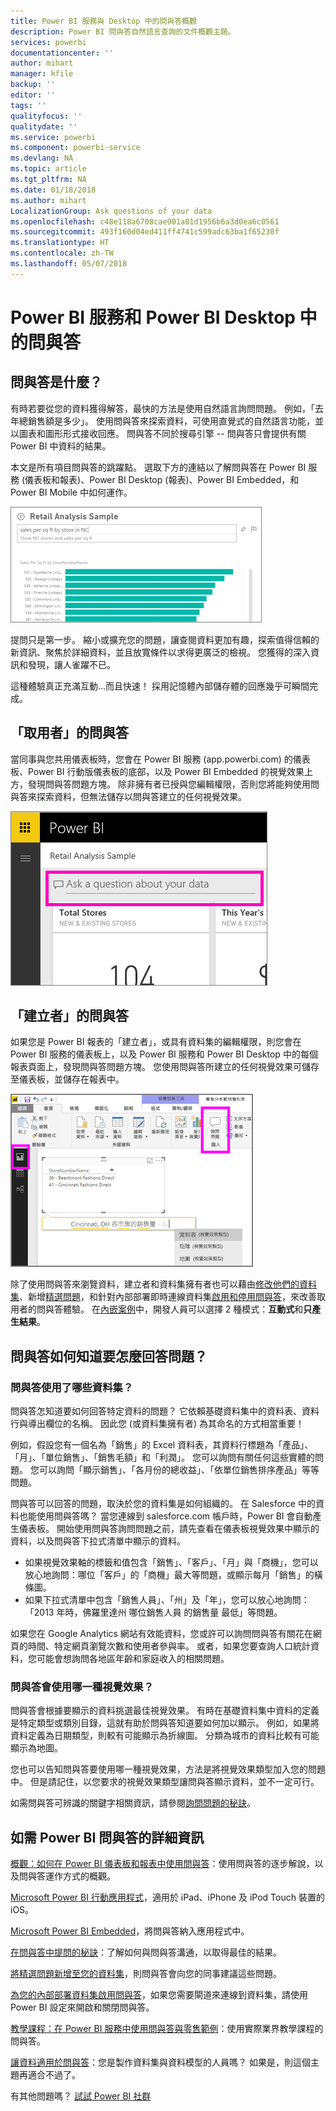 ```yaml
---
title: Power BI 服務與 Desktop 中的問與答概觀
description: Power BI 問與答自然語言查詢的文件概觀主題。
services: powerbi
documentationcenter: ''
author: mihart
manager: kfile
backup: ''
editor: ''
tags: ''
qualityfocus: ''
qualitydate: ''
ms.service: powerbi
ms.component: powerbi-service
ms.devlang: NA
ms.topic: article
ms.tgt_pltfrm: NA
ms.date: 01/18/2018
ms.author: mihart
LocalizationGroup: Ask questions of your data
ms.openlocfilehash: c48e118a6708cae901a01d1956b6a3d0ea6c0561
ms.sourcegitcommit: 493f160d04ed411ff4741c599adc63ba1f65230f
ms.translationtype: HT
ms.contentlocale: zh-TW
ms.lasthandoff: 05/07/2018
---
```

# <a name="qa-in-power-bi-service-and-power-bi-desktop"></a>Power BI 服務和 Power BI Desktop 中的問與答
## <a name="what-is-qa"></a>問與答是什麼？
有時若要從您的資料獲得解答，最快的方法是使用自然語言詢問問題。 例如，「去年總銷售額是多少」。  使用問與答來探索資料，可使用直覺式的自然語言功能，並以圖表和圖形形式接收回應。 問與答不同於搜尋引擎 -- 問與答只會提供有關 Power BI 中資料的結果。

本文是所有項目問與答的跳躍點。 選取下方的連結以了解問與答在 Power BI 服務 (儀表板和報表)、Power BI Desktop (報表)、Power BI Embedded，和 Power BI Mobile 中如何運作。  

![](media/power-bi-q-and-a/pbi_qa_boxsalessqft.png)

提問只是第一步。  縮小或擴充您的問題，讓查閱資料更加有趣，探索值得信賴的新資訊、聚焦於詳細資料，並且放寬條件以求得更廣泛的檢視。 您獲得的深入資訊和發現，讓人雀躍不已。

這種體驗真正充滿互動...而且快速！ 採用記憶體內部儲存體的回應幾乎可瞬間完成。

##  <a name="qa-for-consumers"></a>「取用者」的問與答
當同事與您共用儀表板時，您會在 Power BI 服務 (app.powerbi.com) 的儀表板、Power BI 行動版儀表板的底部，以及 Power BI Embedded 的視覺效果上方，發現問與答問題方塊。 除非擁有者已授與您編輯權限，否則您將能夠使用問與答來探索資料，但無法儲存以問與答建立的任何視覺效果。

![](media/power-bi-q-and-a/powerbi-qna.png)

## <a name="qa-for-creators"></a>「建立者」的問與答
如果您是 Power BI 報表的「建立者」，或具有資料集的編輯權限，則您會在 Power BI 服務的儀表板上，以及 Power BI 服務和 Power BI Desktop 中的每個報表頁面上，發現問與答問題方塊。 您使用問與答所建立的任何視覺效果可儲存至儀表板，並儲存在報表中。

![](media/power-bi-q-and-a/power-bi-desktop.png)

除了使用問與答來瀏覽資料，建立者和資料集擁有者也可以藉由[修改他們的資料集](service-prepare-data-for-q-and-a.md)、新增[精選問題](service-q-and-a-create-featured-questions.md)，和針對內部部署即時連線資料集[啟用和停用問與答](service-q-and-a-direct-query.md)，來改善取用者的問與答體驗。 在[內嵌案例](developer/qanda.md)中，開發人員可以選擇 2 種模式：**互動式**和**只產生結果**。

## <a name="how-does-qa-know-how-to-answer-questions"></a>問與答如何知道要怎麼回答問題？
### <a name="which-datasets-does-qa-use"></a>問與答使用了哪些資料集？
問與答怎知道要如何回答特定資料的問題？ 它依賴基礎資料集中的資料表、資料行與導出欄位的名稱。 因此您 (或資料集擁有者) 為其命名的方式相當重要！

例如，假設您有一個名為「銷售」的 Excel 資料表，其資料行標題為「產品」、「月」、「單位銷售」、「銷售毛額」和「利潤」。 您可以詢問有關任何這些實體的問題。  您可以詢問「顯示銷售」、「各月份的總收益」、「依單位銷售排序產品」等等問題。

問與答可以回答的問題，取決於您的資料集是如何組織的。 在 Salesforce 中的資料也能使用問與答嗎？ 當您連線到 salesforce.com 帳戶時，Power BI 會自動產生儀表板。  開始使用問與答詢問問題之前，請先查看在儀表板視覺效果中顯示的資料，以及問與答下拉式清單中顯示的資料。

* 如果視覺效果軸的標籤和值包含「銷售」、「客戶」、「月」與「商機」，您可以放心地詢問：哪位「客戶」的「商機」最大等問題，或顯示每月「銷售」的橫條圖。
* 如果下拉式清單中包含「銷售人員」、「州」及「年」，您可以放心地詢問：「2013  年時，佛羅里達州  哪位銷售人員  的銷售量 最低」等問題。

如果您在 Google Analytics 網站有效能資料，您或許可以詢問問與答有關花在網頁的時間、特定網頁瀏覽次數和使用者參與率。 或者，如果您要查詢人口統計資料，您可能會想詢問各地區年齡和家庭收入的相關問題。

### <a name="which-visualization-does-qa-use"></a>問與答會使用哪一種視覺效果？
問與答會根據要顯示的資料挑選最佳視覺效果。 有時在基礎資料集中資料的定義是特定類型或類別目錄，這就有助於問與答知道要如何加以顯示。 例如，如果將資料定義為日期類型，則較有可能顯示為折線圖。 分類為城市的資料比較有可能顯示為地圖。

您也可以告知問與答要使用哪一種視覺效果，方法是將視覺效果類型加入您的問題中。 但是請記住，以您要求的視覺效果類型讓問與答顯示資料，並不一定可行。

如需問與答可辨識的關鍵字相關資訊，請參閱[詢問問題的秘訣](service-q-and-a-tips.md)。


## <a name="for-more-details-about-power-bi-qa"></a>如需 Power BI 問與答的詳細資訊
[概觀：如何在 Power BI 儀表板和報表中使用問與答](power-bi-tutorial-q-and-a.md)：使用問與答的逐步解說，以及問與答運作方式的概觀。

[Microsoft Power BI 行動應用程式](mobile-apps-ios-qna.md)，適用於 iPad、iPhone 及 iPod Touch 裝置的 iOS。

[Microsoft Power BI Embedded](developer/qanda.md)，將問與答納入應用程式中。

[在問與答中提問的秘訣](service-q-and-a-tips.md)：了解如何與問與答溝通，以取得最佳的結果。

[將精選問題新增至您的資料集](service-q-and-a-create-featured-questions.md)，則問與答會向您的同事建議這些問題。

[為您的內部部署資料集啟用問與答](service-q-and-a-direct-query.md)，如果您需要閘道來連線到資料集，請使用 Power BI 設定來開啟和關閉問與答。

[教學課程：在 Power BI 服務中使用問與答與零售範例](power-bi-visualization-introduction-to-q-and-a.md)：使用實際業界教學課程的問與答。

[讓資料適用於問與答](service-prepare-data-for-q-and-a.md)：您是製作資料集與資料模型的人員嗎？  如果是，則這個主題再適合不過了。

有其他問題嗎？ [試試 Power BI 社群](http://community.powerbi.com/)
